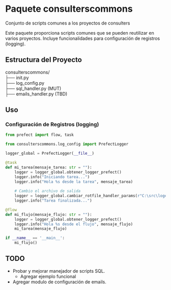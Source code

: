# Paquete consulterscommons
Conjunto de scripts comunes a los proyectos de consulters

Este paquete proporciona scripts comunes que se pueden reutilizar en varios proyectos. Incluye funcionalidades para configuración de registros (logging). 
<!-- y gestión de correos electrónicos. -->

## Estructura del Proyecto

consulterscommons/  
├── init.py  
├── log_config.py  
├── sql_handler.py (MUT)  
├── emails_handler.py (TBD)  

## Uso

### Configuración de Registros (logging)

```python
from prefect import flow, task

from consulterscommons.log_config import PrefectLogger

logger_global = PrefectLogger(__file__)

@task
def mi_tarea(mensaje_tarea: str = ""):
    logger = logger_global.obtener_logger_prefect()
    logger.info("Iniciando tarea...")
    logger.info("Hola %s desde la tarea", mensaje_tarea)
    
    # Cambio el archivo de salida
    logger = logger_global.cambiar_rotfile_handler_params(r"C:\src\logeo\logs\hola.log")
    logger.info("Tarea finalizada...")

@flow
def mi_flujo(mensaje_flujo: str = ""):
    logger = logger_global.obtener_logger_prefect()
    logger.info("Hola %s desde el flujo", mensaje_flujo)
    mi_tarea(mensaje_flujo)

if __name__ == '__main__':
    mi_flujo()
```

## TODO

* Probar y mejorar manejador de scripts SQL.
  * Agregar ejemplo funcional
* Agregar modulo de configuración de emails.

<!-- ### Configuración de Correos

```python
# Uso del módulo de gestión de correos electrónicos
from commonscripts import emails_manager

emails_manager.send_email(recipient='destinatario@example.com', subject='Asunto', body='Cuerpo del correo')
``` -->
